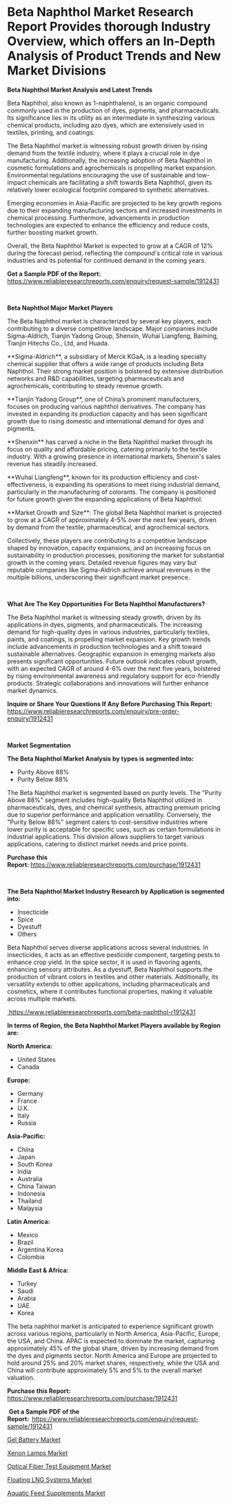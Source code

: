<p><h1>Beta Naphthol Market Research Report Provides thorough Industry Overview, which offers an In-Depth Analysis of Product Trends and New Market Divisions</h1></p><p><strong>Beta Naphthol Market Analysis and Latest Trends</strong></p>
<p><p>Beta Naphthol, also known as 1-naphthalenol, is an organic compound commonly used in the production of dyes, pigments, and pharmaceuticals. Its significance lies in its utility as an intermediate in synthesizing various chemical products, including azo dyes, which are extensively used in textiles, printing, and coatings.</p><p>The Beta Naphthol market is witnessing robust growth driven by rising demand from the textile industry, where it plays a crucial role in dye manufacturing. Additionally, the increasing adoption of Beta Naphthol in cosmetic formulations and agrochemicals is propelling market expansion. Environmental regulations encouraging the use of sustainable and low-impact chemicals are facilitating a shift towards Beta Naphthol, given its relatively lower ecological footprint compared to synthetic alternatives.</p><p>Emerging economies in Asia-Pacific are projected to be key growth regions due to their expanding manufacturing sectors and increased investments in chemical processing. Furthermore, advancements in production technologies are expected to enhance the efficiency and reduce costs, further boosting market growth.</p><p>Overall, the Beta Naphthol Market is expected to grow at a CAGR of 12% during the forecast period, reflecting the compound's critical role in various industries and its potential for continued demand in the coming years.</p></p>
<p><strong>Get a Sample PDF of the Report:&nbsp;</strong> <a href="https://www.reliableresearchreports.com/enquiry/request-sample/1912431?utm_campaign=2104&utm_medium=2&utm_source=Github&utm_content=ia&utm_term=31012025&utm_id=beta-naphthol">https://www.reliableresearchreports.com/enquiry/request-sample/1912431</a></p>
<p>&nbsp;</p>
<p><strong>Beta Naphthol Major Market Players</strong></p>
<p><p>The Beta Naphthol market is characterized by several key players, each contributing to a diverse competitive landscape. Major companies include Sigma-Aldrich, Tianjin Yadong Group, Shenxin, Wuhai Liangfeng, Baiming, Tianjin Hitechs Co., Ltd, and Huada.</p><p>**Sigma-Aldrich**, a subsidiary of Merck KGaA, is a leading specialty chemical supplier that offers a wide range of products including Beta Naphthol. Their strong market position is bolstered by extensive distribution networks and R&D capabilities, targeting pharmaceuticals and agrochemicals, contributing to steady revenue growth.</p><p>**Tianjin Yadong Group**, one of China’s prominent manufacturers, focuses on producing various naphthol derivatives. The company has invested in expanding its production capacity and has seen significant growth due to rising domestic and international demand for dyes and pigments.</p><p>**Shenxin** has carved a niche in the Beta Naphthol market through its focus on quality and affordable pricing, catering primarily to the textile industry. With a growing presence in international markets, Shenxin's sales revenue has steadily increased.</p><p>**Wuhai Liangfeng**, known for its production efficiency and cost-effectiveness, is expanding its operations to meet rising industrial demand, particularly in the manufacturing of colorants. The company is positioned for future growth given the expanding applications of Beta Naphthol.</p><p>**Market Growth and Size**: The global Beta Naphthol market is projected to grow at a CAGR of approximately 4-5% over the next few years, driven by demand from the textile, pharmaceutical, and agrochemical sectors. </p><p>Collectively, these players are contributing to a competitive landscape shaped by innovation, capacity expansions, and an increasing focus on sustainability in production processes, positioning the market for substantial growth in the coming years. Detailed revenue figures may vary but reputable companies like Sigma-Aldrich achieve annual revenues in the multiple billions, underscoring their significant market presence.</p></p>
<p>&nbsp;</p>
<p><strong>What Are The Key Opportunities For Beta Naphthol Manufacturers?</strong></p>
<p><p>The Beta Naphthol market is witnessing steady growth, driven by its applications in dyes, pigments, and pharmaceuticals. The increasing demand for high-quality dyes in various industries, particularly textiles, paints, and coatings, is propelling market expansion. Key growth trends include advancements in production technologies and a shift toward sustainable alternatives. Geographic expansion in emerging markets also presents significant opportunities. Future outlook indicates robust growth, with an expected CAGR of around 4-6% over the next five years, bolstered by rising environmental awareness and regulatory support for eco-friendly products. Strategic collaborations and innovations will further enhance market dynamics.</p></p>
<p><strong>Inquire or Share Your Questions If Any Before Purchasing This Report:</strong> <a href="https://www.reliableresearchreports.com/enquiry/pre-order-enquiry/1912431?utm_campaign=2104&utm_medium=2&utm_source=Github&utm_content=ia&utm_term=31012025&utm_id=beta-naphthol">https://www.reliableresearchreports.com/enquiry/pre-order-enquiry/1912431</a></p>
<p>&nbsp;</p>
<p><strong>Market Segmentation</strong></p>
<p><strong>The Beta Naphthol Market Analysis by types is segmented into:</strong></p>
<p><ul><li>Purity Above 88%</li><li>Purity Below 88%</li></ul></p>
<p><p>The Beta Naphthol market is segmented based on purity levels. The "Purity Above 88%" segment includes high-quality Beta Naphthol utilized in pharmaceuticals, dyes, and chemical synthesis, attracting premium pricing due to superior performance and application versatility. Conversely, the "Purity Below 88%" segment caters to cost-sensitive industries where lower purity is acceptable for specific uses, such as certain formulations in industrial applications. This division allows suppliers to target various applications, catering to distinct market needs and price points.</p></p>
<p><strong>Purchase this Report:&nbsp;</strong><a href="https://www.reliableresearchreports.com/purchase/1912431?utm_campaign=2104&utm_medium=2&utm_source=Github&utm_content=ia&utm_term=31012025&utm_id=beta-naphthol">https://www.reliableresearchreports.com/purchase/1912431</a></p>
<p>&nbsp;</p>
<p><strong>The Beta Naphthol Market Industry Research by Application is segmented into:</strong></p>
<p><ul><li>Insecticide</li><li>Spice</li><li>Dyestuff</li><li>Others</li></ul></p>
<p><p>Beta Naphthol serves diverse applications across several industries. In insecticides, it acts as an effective pesticide component, targeting pests to enhance crop yield. In the spice sector, it is used in flavoring agents, enhancing sensory attributes. As a dyestuff, Beta Naphthol supports the production of vibrant colors in textiles and other materials. Additionally, its versatility extends to other applications, including pharmaceuticals and cosmetics, where it contributes functional properties, making it valuable across multiple markets.</p></p>
<p><a href="https://www.reliableresearchreports.com/beta-naphthol-r1912431?utm_campaign=2104&utm_medium=2&utm_source=Github&utm_content=ia&utm_term=31012025&utm_id=beta-naphthol">&nbsp;https://www.reliableresearchreports.com/beta-naphthol-r1912431</a></p>
<p><strong>In terms of Region, the Beta Naphthol Market Players available by Region are:</strong></p>
<p>
    <p> <strong> North America: </strong>
        <ul>
            <li>United States</li>
            <li>Canada</li>
        </ul>
        </p> 
    <p> <strong> Europe: </strong>
        <ul>
            <li>Germany</li>
            <li>France</li>
            <li>U.K.</li>
            <li>Italy</li>
            <li>Russia</li>
        </ul>
        </p> 
    <p> <strong> Asia-Pacific: </strong>
        <ul>
            <li>China</li>
            <li>Japan</li>
            <li>South Korea</li>
            <li>India</li>
            <li>Australia</li>
            <li>China Taiwan</li>
            <li>Indonesia</li>
            <li>Thailand</li>
            <li>Malaysia</li>
        </ul>
        </p> 
    <p> <strong> Latin America: </strong>
        <ul>
            <li>Mexico</li>
            <li>Brazil</li>
            <li>Argentina Korea</li>
            <li>Colombia</li>
        </ul>
        </p> 
    <p> <strong> Middle East & Africa: </strong>
        <ul>
            <li>Turkey</li>
            <li>Saudi</li>
            <li>Arabia</li>
            <li>UAE</li>
            <li>Korea</li>
        </ul>
    </p>
    </p>
<p><p>The beta naphthol market is anticipated to experience significant growth across various regions, particularly in North America, Asia-Pacific, Europe, the USA, and China. APAC is expected to dominate the market, capturing approximately 45% of the global share, driven by increasing demand from the dyes and pigments sector. North America and Europe are projected to hold around 25% and 20% market shares, respectively, while the USA and China will contribute approximately 5% and 5% to the overall market valuation.</p></p>
<p><strong>Purchase this Report: </strong><a href="https://www.reliableresearchreports.com/purchase/1912431?utm_campaign=2104&utm_medium=2&utm_source=Github&utm_content=ia&utm_term=31012025&utm_id=beta-naphthol">https://www.reliableresearchreports.com/purchase/1912431</a></p>
<p>&nbsp;<strong>Get a Sample PDF of the Report:&nbsp;&nbsp;</strong><a href="https://www.reliableresearchreports.com/enquiry/request-sample/1912431?utm_campaign=2104&utm_medium=2&utm_source=Github&utm_content=ia&utm_term=31012025&utm_id=beta-naphthol">https://www.reliableresearchreports.com/enquiry/request-sample/1912431</a></p>
<p><strong></strong></p>
<p><p><a href="https://www.linkedin.com/pulse/gel-battery-market-trends-insights-type-application-analysis-3wdye?utm_campaign=2104&utm_medium=2&utm_source=Github&utm_content=ia&utm_term=31012025&utm_id=beta-naphthol">Gel Battery Market</a></p><p><a href="https://www.linkedin.com/pulse/revenue-market-growth-insights-xenon-lamps-projected-134-lya0e?utm_campaign=2104&utm_medium=2&utm_source=Github&utm_content=ia&utm_term=31012025&utm_id=beta-naphthol">Xenon Lamps Market</a></p><p><a href="https://www.linkedin.com/pulse/market-demand-revenue-analysis-optical-fiber-test-equipment-oal1f?utm_campaign=2104&utm_medium=2&utm_source=Github&utm_content=ia&utm_term=31012025&utm_id=beta-naphthol">Optical Fiber Test Equipment Market</a></p><p><a href="https://www.linkedin.com/pulse/historical-trends-future-projections-floating-lng-systems-market-uvwvc?utm_campaign=2104&utm_medium=2&utm_source=Github&utm_content=ia&utm_term=31012025&utm_id=beta-naphthol">Floating LNG Systems Market</a></p><p><a href="https://www.linkedin.com/pulse/aquatic-feed-supplements-market-valuation-forecast-2025-2032-ezfyc?utm_campaign=2104&utm_medium=2&utm_source=Github&utm_content=ia&utm_term=31012025&utm_id=beta-naphthol">Aquatic Feed Supplements Market</a></p></p>